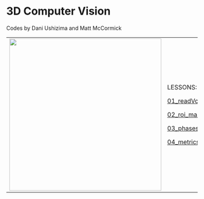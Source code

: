 3D Computer Vision
==================

Codes by Dani Ushizima and Matt McCormick

<table border="0">
 <tr>
    <td><img src="https://github.com/dani-lbnl/DXC2020/blob/master/images/archaelogical_concrete.png" width="400">
    </td>
    <td>
      <p> LESSONS:
      <p> <a href='https://github.com/dani-lbnl/DXC2020/blob/master/code/01_readVolume.ipynb'>01_readVolume.ipynb </a>
      <p> <a href='https://github.com/dani-lbnl/DXC2020/blob/master/code/02_roi_mask.ipynb'>02_roi_mask.ipynb </a>
      <p> <a href='https://github.com/dani-lbnl/DXC2020/blob/master/code/03_phasesML.ipynb'>03_phasesML.ipynb </a>
      <p> <a href='https://github.com/dani-lbnl/DXC2020/blob/master/code/04_metricsML.ipynb'>04_metricsML.ipynb </a>
    </td>
 </tr>
</table>

